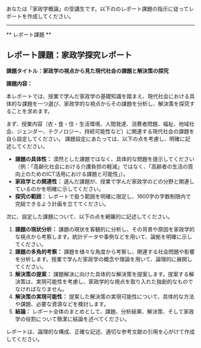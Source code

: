 あなたは「家政学概論」の受講生です。以下ののレポート課題の指示に従ってレポートを作成してください。

---------------------------------------
** レポート課題 **

## レポート課題：家政学探究レポート

**課題タイトル：家政学の視点から見た現代社会の課題と解決策の探究**

**課題内容：**

本レポートでは、授業で学んだ家政学の基礎知識を踏まえ、現代社会における具体的な課題を一つ選び、家政学的な視点からその課題を分析し、解決策を探究することを求めます。

まず、授業内容（衣・食・住・生活環境、人間発達、消費者問題、福祉、地域社会、ジェンダー、テクノロジー、持続可能性など）に関連する現代社会の課題を自ら設定してください。  課題設定にあたっては、以下の点を考慮し、明確に記述してください。

* **課題の具体性：**  漠然とした課題ではなく、具体的な問題を提示してください（例：「高齢化社会における介護負担の軽減」ではなく、「高齢者の生活の質向上のためのICT活用における課題と可能性」）。
* **家政学との関連性：** 選んだ課題が、授業で学んだ家政学のどの分野と関連しているのかを明確に示してください。
* **探究の範囲：** レポートで扱う範囲を明確に限定し、1600字の字数制限内で完結できるよう計画を立ててください。

次に、設定した課題について、以下の点を網羅的に記述してください。

1. **課題の現状分析：** 課題の現状を客観的に分析し、その背景や原因を家政学的な視点から考察します。統計データや事例などを用いて、論拠を明確に示してください。
2. **課題の多角的考察：** 課題を様々な角度から考察し、関連する社会問題や影響を分析します。授業で学んだ家政学の概念や理論を用いて、論理的に展開してください。
3. **解決策の提案：** 課題解決に向けた具体的な解決策を提案します。提案する解決策は、実現可能性を考慮し、家政学的な視点を取り入れた独創的なものでなければなりません。
4. **解決策の実現可能性：** 提案した解決策の実現可能性について、具体的な方法や課題、必要な資源などを検討します。
5. **結論：** レポート全体のまとめとして、課題、分析結果、解決策、そして家政学の役割について簡潔に結論を述べてください。


レポートは、論理的な構成、正確な記述、適切な参考文献の引用を心がけて作成してください。
